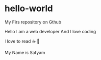 # hello-world
My Firs repository on Gthub

Hello I am a web developer
And I love coding

I love to read :coffee: 📖

My Name is Satyam
